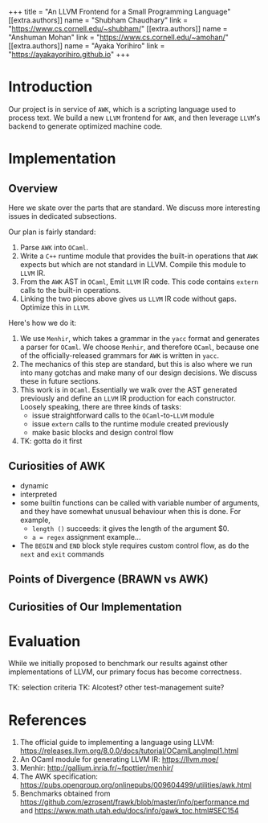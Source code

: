 +++
title = "An LLVM Frontend for a Small Programming Language"
[[extra.authors]]
name = "Shubham Chaudhary"
link = "https://www.cs.cornell.edu/~shubham/"
[[extra.authors]]
name = "Anshuman Mohan"
link = "https://www.cs.cornell.edu/~amohan/"
[[extra.authors]]
name = "Ayaka Yorihiro"
link = "https://ayakayorihiro.github.io"
+++

# Introduction

Our project is in service of `AWK`, which is a scripting language used to process text. We build a new `LLVM` frontend for `AWK`, and then leverage `LLVM`'s backend to generate optimized machine code.

# Implementation

## Overview
Here we skate over the parts that are standard. We discuss more interesting issues in dedicated subsections.

Our plan is fairly standard:
1. Parse `AWK` into `OCaml`.
2. Write a `C++` runtime module that provides the built-in operations that `AWK` expects but which are not standard in LLVM. Compile this module to `LLVM` IR.
3. From the `AWK` AST in `OCaml`, Emit `LLVM` IR code. This code contains `extern` calls to the built-in operations.
4. Linking the two pieces above gives us `LLVM` IR code without gaps. Optimize this in `LLVM`.

Here's how we do it:
1. We use `Menhir`, which takes a grammar in the `yacc` format and generates a parser for `OCaml`. We choose `Menhir`, and therefore `OCaml`, because one of the officially-released grammars for `AWK` is written in `yacc`.
2. The mechanics of this step are standard, but this is also where we run into many gotchas and make many of our design decisions. We discuss these in future sections.
3. This work is in `OCaml`. Essentially we walk over the AST generated previously and define an `LLVM` IR production for each constructor. Loosely speaking, there are three kinds of tasks:
    * issue straightforward calls to the `OCaml`-to-`LLVM` module
    * issue `extern` calls to the runtime module created previously
    * make basic blocks and design control flow
4. TK: gotta do it first

## Curiosities of AWK
* dynamic
* interpreted
* some builtin functions can be called with variable number of arguments, and they have somewhat unusual behaviour when this is done. For example, 
    * `length ()` succeeds: it gives the length of the argument $0. 
    * `a = regex` assignment example...
* The `BEGIN` and `END` block style requires custom control flow, as do the `next` and `exit` commands

## Points of Divergence (BRAWN vs AWK)

## Curiosities of Our Implementation


# Evaluation

While we initially proposed to benchmark our results against other implementations of LLVM, our primary focus has become correctness. 

TK: selection criteria
TK: Alcotest? other test-management suite?

# References

1. The official guide to implementing a language using LLVM: https://releases.llvm.org/8.0.0/docs/tutorial/OCamlLangImpl1.html
2. An OCaml module for generating LLVM IR: https://llvm.moe/
3. Menhir: http://gallium.inria.fr/~fpottier/menhir/
4. The AWK specification: https://pubs.opengroup.org/onlinepubs/009604499/utilities/awk.html
5. Benchmarks obtained from https://github.com/ezrosent/frawk/blob/master/info/performance.md and https://www.math.utah.edu/docs/info/gawk_toc.html#SEC154
